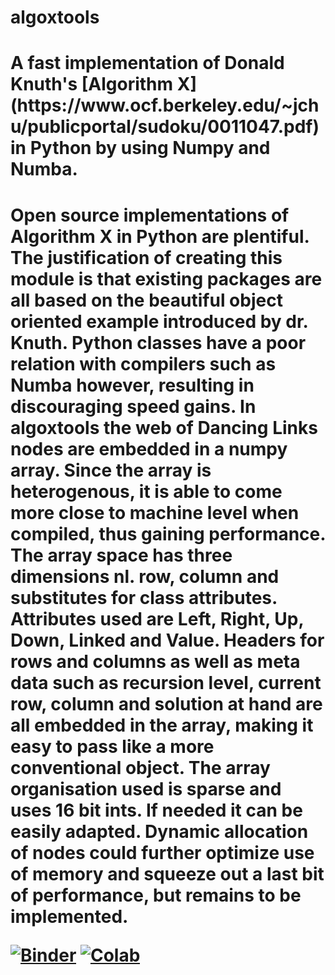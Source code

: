 # algoxtools
<h1>A fast implementation of Donald Knuth's [Algorithm X](https://www.ocf.berkeley.edu/~jchu/publicportal/sudoku/0011047.pdf) in Python by using Numpy and Numba.<h1/>
Open source implementations of Algorithm X in Python are plentiful. The justification of creating this module is that existing packages are all based on the beautiful object oriented example introduced by dr. Knuth. Python classes have a poor relation with compilers such as Numba however, resulting in discouraging speed gains.
In algoxtools the web of Dancing Links nodes are embedded in a numpy array. Since the array is heterogenous, it is able to come more close to machine level when compiled, thus gaining performance.
The array space has three dimensions nl. row, column and substitutes for class attributes. Attributes used are Left, Right, Up, Down, Linked and Value. Headers for rows and columns as well as meta data such as recursion level, current row, column and solution at hand are all embedded in the array, making it easy to pass like a more conventional object.
The array organisation used is sparse and uses 16 bit ints. If needed it can be easily adapted. Dynamic allocation of nodes could further optimize use of memory and squeeze out a last bit of performance, but remains to be implemented.

[![Binder](https://mybinder.org/badge_logo.svg)](https://mybinder.org/v2/gh/Seemee/algoxtools/299b8f1cd71c766032fb969ab2a77308fc2f59c8?filepath=examples%2Falgoxtools%20api%20usage%20example%20in%20ipynb.ipynb) [![Colab](https://colab.research.google.com/assets/colab-badge.svg)](https://colab.research.google.com/drive/119zcx-mmnLA333ifXJFVjbB9aRKbiU6S?usp=sharing)

